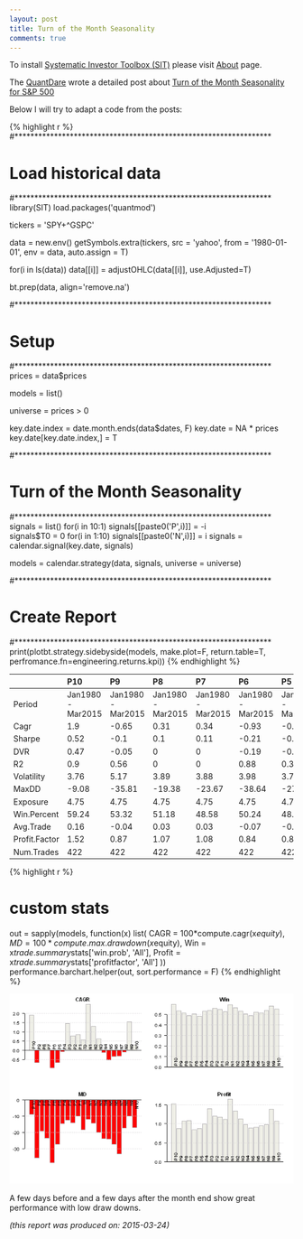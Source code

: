 ```yaml
---
layout: post
title: Turn of the Month Seasonality
comments: true
---
```



To install [Systematic Investor Toolbox (SIT)](https://github.com/systematicinvestor/SIT) please visit [About](/about) page.




The [QuantDare](http://quantdare.wordpress.com) wrote a detailed post
about [Turn of the Month Seasonality for S&P 500](http://translate.google.com/translate?hl=en&sl=es&u=http://quantdare.wordpress.com/2014/10/20/seasonality-systems/)

Below I will try to adapt a code from the posts:



{% highlight r %}
#*****************************************************************
# Load historical data
#*****************************************************************
library(SIT)
load.packages('quantmod')

tickers = 'SPY+^GSPC'

data = new.env()
getSymbols.extra(tickers, src = 'yahoo', from = '1980-01-01', env = data, auto.assign = T)

for(i in ls(data))
	data[[i]] = adjustOHLC(data[[i]], use.Adjusted=T)

bt.prep(data, align='remove.na')

#*****************************************************************
# Setup
#*****************************************************************
prices = data$prices

models = list()

universe = prices > 0

key.date.index = date.month.ends(data$dates, F)
key.date = NA * prices
	key.date[key.date.index,] = T	

#*****************************************************************
# Turn of the Month Seasonality
#*****************************************************************
signals = list()
for(i in 10:1) signals[[paste0('P',i)]] = -i	
signals$T0 = 0
for(i in 1:10) signals[[paste0('N',i)]] = i	
	signals = calendar.signal(key.date, signals)

models = calendar.strategy(data, signals, universe = universe)

#*****************************************************************
# Create Report
#*****************************************************************
print(plotbt.strategy.sidebyside(models, make.plot=F, return.table=T, perfromance.fn=engineering.returns.kpi))
{% endhighlight %}



|              |P10               |P9                |P8                |P7                |P6                |P5                |P4                |P3                |P2                |P1                |T0                |N1                |N2                |N3                |N4                |N5                |N6                |N7                |N8                |N9                |N10               |
|:-------------|:-----------------|:-----------------|:-----------------|:-----------------|:-----------------|:-----------------|:-----------------|:-----------------|:-----------------|:-----------------|:-----------------|:-----------------|:-----------------|:-----------------|:-----------------|:-----------------|:-----------------|:-----------------|:-----------------|:-----------------|:-----------------|
|Period        |Jan1980 - Mar2015 |Jan1980 - Mar2015 |Jan1980 - Mar2015 |Jan1980 - Mar2015 |Jan1980 - Mar2015 |Jan1980 - Mar2015 |Jan1980 - Mar2015 |Jan1980 - Mar2015 |Jan1980 - Mar2015 |Jan1980 - Mar2015 |Jan1980 - Mar2015 |Jan1980 - Mar2015 |Jan1980 - Mar2015 |Jan1980 - Mar2015 |Jan1980 - Mar2015 |Jan1980 - Mar2015 |Jan1980 - Mar2015 |Jan1980 - Mar2015 |Jan1980 - Mar2015 |Jan1980 - Mar2015 |Jan1980 - Mar2015 |
|Cagr          |1.9               |-0.65             |0.31              |0.34              |-0.93             |-0.65             |-0.07             |1.44              |0.8               |0.85              |0.58              |2.48              |1.31              |0.63              |-0.12             |-0.52             |-0.32             |-0.3              |-0.08             |1.56              |0.3               |
|Sharpe        |0.52              |-0.1              |0.1               |0.11              |-0.21             |-0.15             |0                 |0.37              |0.24              |0.23              |0.18              |0.59              |0.37              |0.19              |-0.01             |-0.12             |-0.07             |-0.06             |-0.01             |0.36              |0.1               |
|DVR           |0.47              |-0.05             |0                 |0                 |-0.19             |-0.05             |0                 |0.27              |0.18              |0.21              |0.04              |0.55              |0.29              |0.09              |0                 |-0.04             |-0.03             |-0.02             |0                 |0.29              |0.05              |
|R2            |0.9               |0.56              |0                 |0                 |0.88              |0.35              |0.13              |0.71              |0.74              |0.91              |0.2               |0.93              |0.79              |0.49              |0                 |0.32              |0.51              |0.32              |0.19              |0.8               |0.55              |
|Volatility    |3.76              |5.17              |3.89              |3.88              |3.98              |3.78              |3.86              |4.03              |3.49              |3.94              |3.61              |4.28              |3.69              |3.57              |4.04              |3.63              |3.77              |3.92              |3.47              |4.53              |3.72              |
|MaxDD         |-9.08             |-35.81            |-19.38            |-23.67            |-38.64            |-27.31            |-14.71            |-12.58            |-14.08            |-9.99             |-18.44            |-11.97            |-14.35            |-19.98            |-23.9             |-24.09            |-27.5             |-33.36            |-17.31            |-10.09            |-17.15            |
|Exposure      |4.75              |4.75              |4.75              |4.75              |4.75              |4.75              |4.75              |4.75              |4.75              |4.75              |4.75              |4.75              |4.75              |4.75              |4.75              |4.75              |4.75              |4.75              |4.75              |4.75              |4.75              |
|Win.Percent   |59.24             |53.32             |51.18             |48.58             |50.24             |48.1              |52.61             |53.55             |55.69             |54.5              |52.37             |59                |55.92             |52.84             |50.24             |48.82             |51.9              |50.95             |53.55             |57.82             |54.74             |
|Avg.Trade     |0.16              |-0.04             |0.03              |0.03              |-0.07             |-0.05             |0                 |0.13              |0.07              |0.08              |0.05              |0.21              |0.11              |0.06              |0                 |-0.04             |-0.02             |-0.02             |0                 |0.14              |0.03              |
|Profit.Factor |1.52              |0.87              |1.07              |1.08              |0.84              |0.87              |1                 |1.4               |1.2               |1.18              |1.12              |1.64              |1.34              |1.13              |0.98              |0.89              |0.91              |0.95              |0.98              |1.38              |1.07              |
|Num.Trades    |422               |422               |422               |422               |422               |422               |422               |422               |422               |422               |422               |422               |422               |422               |422               |422               |422               |422               |422               |422               |422               |
    




{% highlight r %}
# custom stats	
out = sapply(models, function(x) list(
	CAGR = 100*compute.cagr(x$equity),
	MD = 100*compute.max.drawdown(x$equity),
	Win = x$trade.summary$stats['win.prob', 'All'],
	Profit = x$trade.summary$stats['profitfactor', 'All']
))	
performance.barchart.helper(out, sort.performance = F)
{% endhighlight %}

![plot of chunk plot-2](/public/images/2015-03-23-Month-Seasonality/plot-2-1.png) 

A few days before and a few days after the month end show great performance with low draw downs. 


*(this report was produced on: 2015-03-24)*
